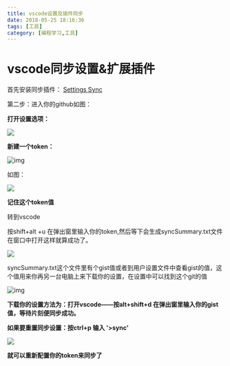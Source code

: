 ```yaml
---
title: vscode设置及插件同步
date: 2018-05-25 18:16:36
tags: [工具]
category: [编程学习,工具]
---
```


# vscode同步设置&扩展插件

首先安装同步插件： [Settings Sync](https://marketplace.visualstudio.com/items?itemName=Shan.code-settings-sync)  

 

第二步：进入你的github如图：

 **打开设置选项：**

![](http://drawon-blog.oss-cn-beijing.aliyuncs.com/18-5-25/26703030.jpg)

 

**新建一个token：**

![img](https://images2015.cnblogs.com/blog/717286/201704/717286-20170425110217694-265826573.png)

如图：

![](http://drawon-blog.oss-cn-beijing.aliyuncs.com/18-5-25/1344863.jpg)

 **记住这个token值**

转到vscode

 按shift+alt +u  在弹出窗里输入你的token,然后等下会生成syncSummary.txt文件在窗口中打开这样就算成功了。

![](http://drawon-blog.oss-cn-beijing.aliyuncs.com/18-5-25/99811178.jpg)

syncSummary.txt这个文件里有个gist值或者到用户设置文件中查看gist的值，这个值用来你再另一台电脑上来下载你的设置，在设置中可以找到这个git的值

![img](C:\Users\jeffrey\AppData\Local\Temp\1527243805172.png)

 

**下载你的设置方法为：打开vscode——按alt+shift+d  在弹出窗里输入你的gist值，等待片刻便同步成功。**

 

 

**如果要重置同步设置：按ctrl+p  输入  '>sync'**  

![](http://drawon-blog.oss-cn-beijing.aliyuncs.com/18-5-25/82132308.jpg)

 

   **就可以重新配置你的token来同步了**